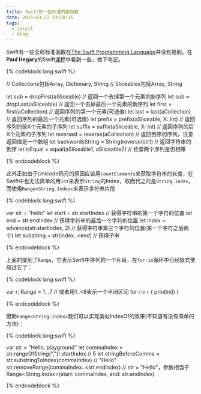 ```yaml
---
title: Swift的一些标准内置函数
date: 2015-03-27 23:50:15
tags:
  - Jekyll
  - blog
---
```


Swift有一些全局标准函数在[The Swift Programming Language](https://developer.apple.com/library/ios/documentation/Swift/Conceptual/Swift_Programming_Language/)并没有提到。在**Paul Hegary**的Swift[课程](https://itunes.apple.com/cn/course/developing-ios-8-apps-swift/id961180099 "Developing iOS 8 Apps with Swift")中看到一些，做下笔记。

{% codeblock lang:swift %}

// Collections包括Array, Dictionary, String
// Sliceables包括Array, String

let sub = dropFirst(aSliceable)                   // 返回一个去掉第一个元素的新序列
let sub = dropLast(aSliceable)                    // 返回一个去掉最后一个元素的新序列
let first = first(aCollection)                    // 返回序列的第一个元素(可选值)
let last = last(aCollection)                      // 返回序列的最后一个元素(可选值)
let prefix = prefix(aSliceable, X: Int)           // 返回序列的前X个元素的子序列
let suffix = suffix(aSliceable, X: Int)           // 返回序列的后X个元素的子序列
let reversed = reverse(aCollection)               // 返回倒序的序列，注意返回值是一个数组
let backwardsString = String(reverse(str))        // 返回字符串的倒序
let isEqual = equal(aSliceable1, aSliceable2)     // 检查两个序列是否相等

{% endcodeblock %}

<!-- more -->

此外正如由于Unicode码元的原因应该用`countElements`来获取字符串的长度，在Swift中也无法简单的用`Int`来表示`String`的Index，取而代之的是`String.Index`，而使用`Range<String.Index>`来表示字符串片段

{% codeblock lang:swift %}

var str = "hello"
let start = str.startIndex                       // 获得字符串的第一个字符的位置
let end = str.endIndex                           // 获得字符串的最后一个字符的位置
let index = advance(str.startIndex, 2)           // 获得字符串第三个字符的位置(第一个字符之后两个)
let substring = str[index..<end]                 // 获得子串

{% endcodeblock %}

上面的提到了`Range`，它表示Swift中序列的一个片段，在`for-in`循环中已经隐式使用过它了：

{% codeblock lang:swift %}

var r: Range<Int> = 1...7                       // 或者用1..<8表示一个半闭区间
for i in r {
    println(i)
}

{% endcodeblock %}

借助`Range<String.Index>`我们可以实现类似IndexOf的效果(不知道有没有简单的方法)：

{% codeblock lang:swift %}

var str = "Hello, playground"
let commaIndex = str.rangeOfString(",")!.startIndex        // 5
let stringBeforeComma = str.substringToIndex(commaIndex)   // "Hello"
str.removeRange(commaIndex..<str.endIndex)                 // str = "Hello"，参数相当于Range<String.Index>(start: commaIndex, end: str.endIndex)

{% endcodeblock %}
